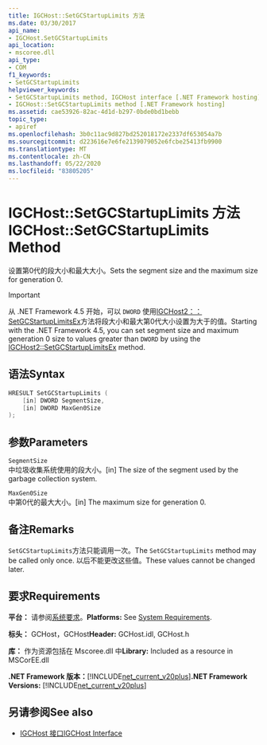 ```yaml
---
title: IGCHost::SetGCStartupLimits 方法
ms.date: 03/30/2017
api_name:
- IGCHost.SetGCStartupLimits
api_location:
- mscoree.dll
api_type:
- COM
f1_keywords:
- SetGCStartupLimits
helpviewer_keywords:
- SetGCStartupLimits method, IGCHost interface [.NET Framework hosting]
- IGCHost::SetGCStartupLimits method [.NET Framework hosting]
ms.assetid: cae53926-82ac-4d1d-b297-0bde0bd1bebb
topic_type:
- apiref
ms.openlocfilehash: 3b0c11ac9d827bd252018172e2337df653054a7b
ms.sourcegitcommit: d223616e7e6fe2139079052e6fcbe25413fb9900
ms.translationtype: MT
ms.contentlocale: zh-CN
ms.lasthandoff: 05/22/2020
ms.locfileid: "83805205"
---
```

# <a name="igchostsetgcstartuplimits-method"></a><span data-ttu-id="1efde-102">IGCHost::SetGCStartupLimits 方法</span><span class="sxs-lookup"><span data-stu-id="1efde-102">IGCHost::SetGCStartupLimits Method</span></span>
<span data-ttu-id="1efde-103">设置第0代的段大小和最大大小。</span><span class="sxs-lookup"><span data-stu-id="1efde-103">Sets the segment size and the maximum size for generation 0.</span></span>  
  
> [!IMPORTANT]
> <span data-ttu-id="1efde-104">从 .NET Framework 4.5 开始，可以 `DWORD` 使用[IGCHost2：： SetGCStartupLimitsEx](igchost2-setgcstartuplimitsex-method.md)方法将段大小和最大第0代大小设置为大于的值。</span><span class="sxs-lookup"><span data-stu-id="1efde-104">Starting with the .NET Framework 4.5, you can set segment size and maximum generation 0 size to values greater than `DWORD` by using the [IGCHost2::SetGCStartupLimitsEx](igchost2-setgcstartuplimitsex-method.md) method.</span></span>  
  
## <a name="syntax"></a><span data-ttu-id="1efde-105">语法</span><span class="sxs-lookup"><span data-stu-id="1efde-105">Syntax</span></span>  
  
```cpp  
HRESULT SetGCStartupLimits (  
    [in] DWORD SegmentSize,  
    [in] DWORD MaxGen0Size  
);  
```  
  
## <a name="parameters"></a><span data-ttu-id="1efde-106">参数</span><span class="sxs-lookup"><span data-stu-id="1efde-106">Parameters</span></span>  
 `SegmentSize`  
 <span data-ttu-id="1efde-107">中垃圾收集系统使用的段大小。</span><span class="sxs-lookup"><span data-stu-id="1efde-107">[in] The size of the segment used by the garbage collection system.</span></span>  
  
 `MaxGen0Size`  
 <span data-ttu-id="1efde-108">中第0代的最大大小。</span><span class="sxs-lookup"><span data-stu-id="1efde-108">[in] The maximum size for generation 0.</span></span>  
  
## <a name="remarks"></a><span data-ttu-id="1efde-109">备注</span><span class="sxs-lookup"><span data-stu-id="1efde-109">Remarks</span></span>  
 <span data-ttu-id="1efde-110">`SetGCStartupLimits`方法只能调用一次。</span><span class="sxs-lookup"><span data-stu-id="1efde-110">The `SetGCStartupLimits` method may be called only once.</span></span> <span data-ttu-id="1efde-111">以后不能更改这些值。</span><span class="sxs-lookup"><span data-stu-id="1efde-111">These values cannot be changed later.</span></span>  
  
## <a name="requirements"></a><span data-ttu-id="1efde-112">要求</span><span class="sxs-lookup"><span data-stu-id="1efde-112">Requirements</span></span>  
 <span data-ttu-id="1efde-113">**平台：** 请参阅[系统要求](../../get-started/system-requirements.md)。</span><span class="sxs-lookup"><span data-stu-id="1efde-113">**Platforms:** See [System Requirements](../../get-started/system-requirements.md).</span></span>  
  
 <span data-ttu-id="1efde-114">**标头：** GCHost，GCHost</span><span class="sxs-lookup"><span data-stu-id="1efde-114">**Header:** GCHost.idl, GCHost.h</span></span>  
  
 <span data-ttu-id="1efde-115">**库：** 作为资源包括在 Mscoree.dll 中</span><span class="sxs-lookup"><span data-stu-id="1efde-115">**Library:** Included as a resource in MSCorEE.dll</span></span>  
  
 <span data-ttu-id="1efde-116">**.NET Framework 版本：**[!INCLUDE[net_current_v20plus](../../../../includes/net-current-v20plus-md.md)]</span><span class="sxs-lookup"><span data-stu-id="1efde-116">**.NET Framework Versions:** [!INCLUDE[net_current_v20plus](../../../../includes/net-current-v20plus-md.md)]</span></span>  
  
## <a name="see-also"></a><span data-ttu-id="1efde-117">另请参阅</span><span class="sxs-lookup"><span data-stu-id="1efde-117">See also</span></span>

- [<span data-ttu-id="1efde-118">IGCHost 接口</span><span class="sxs-lookup"><span data-stu-id="1efde-118">IGCHost Interface</span></span>](igchost-interface.md)
